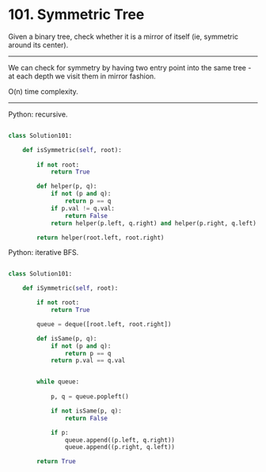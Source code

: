# 101. Symmetric Tree

Given a binary tree, check whether it is a mirror of itself (ie, symmetric
around its center).

---

We can check for symmetry by having two entry point into the same tree - at
each depth we visit them in mirror fashion.

O(n) time complexity.

---

Python: recursive.

```python

class Solution101:

    def isSymmetric(self, root):
        
        if not root:
            return True

        def helper(p, q):
            if not (p and q):
                return p == q
            if p.val != q.val:
                return False
            return helper(p.left, q.right) and helper(p.right, q.left)

        return helper(root.left, root.right)

```

Python: iterative BFS.

```python

class Solution101:

    def iSymmetric(self, root):

        if not root:
            return True

        queue = deque([root.left, root.right])

        def isSame(p, q):
            if not (p and q):
                return p == q
            return p.val == q.val


        while queue:
            
            p, q = queue.popleft()

            if not isSame(p, q):
                return False

            if p:
                queue.append((p.left, q.right))
                queue.append((p.right, q.left))

        return True
```
